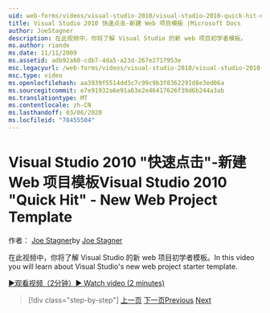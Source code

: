 ```yaml
---
uid: web-forms/videos/visual-studio-2010/visual-studio-2010-quick-hit-new-web-project-template
title: Visual Studio 2010 快速点击-新建 Web 项目模板 |Microsoft Docs
author: JoeStagner
description: 在此视频中，你将了解 Visual Studio 的新 web 项目初学者模板。
ms.author: riande
ms.date: 11/11/2009
ms.assetid: adb92a60-cdb7-4da5-a23d-267e2717953e
msc.legacyurl: /web-forms/videos/visual-studio-2010/visual-studio-2010-quick-hit-new-web-project-template
msc.type: video
ms.openlocfilehash: aa3939f5514dd3c7c99c9b3f8362291d8e3ed06a
ms.sourcegitcommit: e7e91932a6e91a63e2e46417626f39d6b244a3ab
ms.translationtype: MT
ms.contentlocale: zh-CN
ms.lasthandoff: 03/06/2020
ms.locfileid: "78455504"
---
```

# <a name="visual-studio-2010-quick-hit---new-web-project-template"></a><span data-ttu-id="136ab-103">Visual Studio 2010 "快速点击"-新建 Web 项目模板</span><span class="sxs-lookup"><span data-stu-id="136ab-103">Visual Studio 2010 "Quick Hit" - New Web Project Template</span></span>

<span data-ttu-id="136ab-104">作者： [Joe Stagner](https://github.com/JoeStagner)</span><span class="sxs-lookup"><span data-stu-id="136ab-104">by [Joe Stagner](https://github.com/JoeStagner)</span></span>

<span data-ttu-id="136ab-105">在此视频中，你将了解 Visual Studio 的新 web 项目初学者模板。</span><span class="sxs-lookup"><span data-stu-id="136ab-105">In this video you will learn about Visual Studio's new web project starter template.</span></span>

[<span data-ttu-id="136ab-106">&#9654;观看视频（2分钟）</span><span class="sxs-lookup"><span data-stu-id="136ab-106">&#9654; Watch video (2 minutes)</span></span>](https://channel9.msdn.com/Blogs/ASP-NET-Site-Videos/visual-studio-2010-quick-hit-new-web-project-template)

> [!div class="step-by-step"]
> <span data-ttu-id="136ab-107">[上一页](visual-studio-2010-quick-hit-multi-monitor-support.md)
> [下一页](visual-studio-2010-quick-hit-new-multi-targeting.md)</span><span class="sxs-lookup"><span data-stu-id="136ab-107">[Previous](visual-studio-2010-quick-hit-multi-monitor-support.md)
[Next](visual-studio-2010-quick-hit-new-multi-targeting.md)</span></span>
